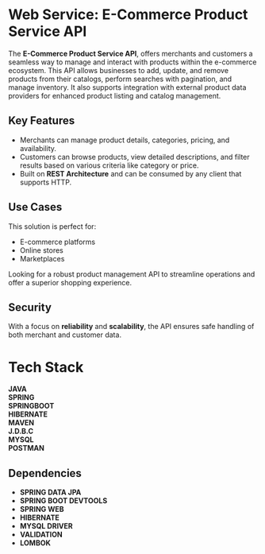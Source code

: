 # Web Service: E-Commerce Product Service API

The **E-Commerce Product Service API**, offers merchants and customers a seamless way to manage and interact with products within the e-commerce ecosystem. This API allows businesses to add, update, and remove products from their catalogs, perform searches with pagination, and manage inventory. It also supports integration with external product data providers for enhanced product listing and catalog management.

## Key Features
- Merchants can manage product details, categories, pricing, and availability.
- Customers can browse products, view detailed descriptions, and filter results based on various criteria like category or price.
- Built on **REST Architecture** and can be consumed by any client that supports HTTP.

## Use Cases
This solution is perfect for:
- E-commerce platforms
- Online stores
- Marketplaces

Looking for a robust product management API to streamline operations and offer a superior shopping experience.

## Security
With a focus on **reliability** and **scalability**, the API ensures safe handling of both merchant and customer data.






# Tech Stack

**JAVA**  
**SPRING**  
**SPRINGBOOT**  
**HIBERNATE**  
**MAVEN**  
**J.D.B.C**  
**MYSQL**  
**POSTMAN**  

## Dependencies

- **SPRING DATA JPA**
- **SPRING BOOT DEVTOOLS**
- **SPRING WEB**
- **HIBERNATE**
- **MYSQL DRIVER**
- **VALIDATION**
- **LOMBOK**

